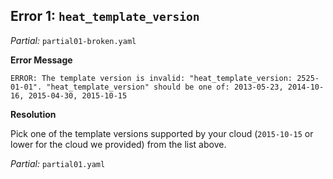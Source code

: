 ## Error 1: `heat_template_version`

_Partial:_ `partial01-broken.yaml`

**Error Message**

```
ERROR: The template version is invalid: "heat_template_version: 2525-01-01". "heat_template_version" should be one of: 2013-05-23, 2014-10-16, 2015-04-30, 2015-10-15
```

**Resolution**

Pick one of the template versions supported by your cloud (`2015-10-15` or
lower for the cloud we provided) from the list above.

_Partial:_ `partial01.yaml`

<!--
So here we have our error message: We are using an unrealistically high
heat_template_version. The error message is fairly helpful and gives us a list
of supported versions, so please pick one from that list. In the following
examples we'll use 2015-10-15, so that one is the best one to pick in our case.
-->

